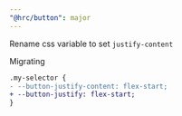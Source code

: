 ```yaml
---
"@hrc/button": major
---
```


Rename css variable to set `justify-content`

Migrating

```diff
.my-selector {
- --button-justify-content: flex-start;
+ --button-justify: flex-start;
}
```
